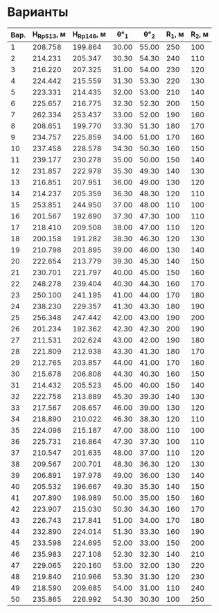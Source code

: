 # Варианты

| Вар. | H<sub>Rp513</sub>, м | H<sub>Rp146</sub>, м | θ°<sub>1</sub> | θ°<sub>2</sub> | R<sub>1</sub>, м | R<sub>2</sub>, м |
| ---- | -------------------- | -------------------- | -------------- | -------------- | ---------------- | ---------------- |
| 1    | 208.758              | 199.864              | 30.00          | 55.00          | 250              | 100              |
| 2    | 214.231              | 205.347              | 30.30          | 54.30          | 240              | 110              |
| 3    | 216.220              | 207.325              | 31.00          | 54.00          | 230              | 120              |
| 4    | 224.442              | 215.559              | 31.30          | 53.30          | 220              | 130              |
| 5    | 223.331              | 214.435              | 32.00          | 53.00          | 210              | 140              |
| 6    | 225.657              | 216.775              | 32.30          | 52.30          | 200              | 150              |
| 7    | 262.334              | 253.437              | 33.00          | 52.00          | 190              | 160              |
| 8    | 208.651              | 199.770              | 33.30          | 51.30          | 180              | 170              |
| 9    | 234.757              | 225.859              | 34.00          | 51.00          | 170              | 160              |
| 10   | 237.458              | 228.578              | 34.30          | 50.30          | 160              | 150              |
| 11   | 239.177              | 230.278              | 35.00          | 50.00          | 150              | 140              |
| 12   | 231.857              | 222.978              | 35.30          | 49.30          | 140              | 130              |
| 13   | 216.851              | 207.951              | 36.00          | 49.00          | 130              | 120              |
| 14   | 214.237              | 205.359              | 36.30          | 48.30          | 120              | 110              |
| 15   | 253.851              | 244.950              | 37.00          | 48.00          | 110              | 100              |
| 16   | 201.567              | 192.690              | 37.30          | 47.30          | 100              | 110              |
| 17   | 218.410              | 209.508              | 38.00          | 47.00          | 110              | 120              |
| 18   | 200.158              | 191.282              | 38.30          | 46.30          | 120              | 130              |
| 19   | 210.798              | 201.895              | 39.00          | 46.00          | 130              | 140              |
| 20   | 222.654              | 213.779              | 39.30          | 45.30          | 140              | 150              |
| 21   | 230.701              | 221.797              | 40.00          | 45.00          | 150              | 160              |
| 22   | 248.278              | 239.404              | 40.30          | 44.30          | 160              | 170              |
| 23   | 250.100              | 241.195              | 41.00          | 44.00          | 170              | 180              |
| 24   | 238.230              | 229.357              | 41.30          | 43.30          | 180              | 190              |
| 25   | 256.348              | 247.442              | 42.00          | 43.00          | 190              | 200              |
| 26   | 201.234              | 192.362              | 42.30          | 42.30          | 200              | 190              |
| 27   | 211.531              | 202.624              | 43.00          | 42.00          | 190              | 180              |
| 28   | 221.809              | 212.938              | 43.30          | 41.30          | 180              | 170              |
| 29   | 212.765              | 203.857              | 44.00          | 41.00          | 170              | 160              |
| 30   | 215.678              | 206.808              | 44.30          | 40.30          | 160              | 150              |
| 31   | 214.432              | 205.523              | 45.00          | 40.00          | 150              | 140              |
| 32   | 222.758              | 213.889              | 45.30          | 39.30          | 140              | 130              |
| 33   | 217.567              | 208.657              | 46.00          | 39.00          | 130              | 120              |
| 34   | 218.890              | 210.022              | 46.30          | 38.30          | 120              | 110              |
| 35   | 224.098              | 215.187              | 47.00          | 38.00          | 110              | 100              |
| 36   | 225.731              | 216.864              | 47.30          | 37.30          | 100              | 110              |
| 37   | 210.547              | 201.635              | 48.00          | 37.00          | 110              | 120              |
| 38   | 209.567              | 200.701              | 48.30          | 36.30          | 120              | 130              |
| 39   | 206.891              | 197.978              | 49.00          | 36.00          | 130              | 140              |
| 40   | 205.532              | 196.667              | 49.30          | 35.30          | 140              | 150              |
| 41   | 207.890              | 198.989              | 50.00          | 35.00          | 150              | 160              |
| 42   | 223.907              | 215.030              | 50.30          | 34.30          | 160              | 170              |
| 43   | 226.743              | 217.841              | 51.00          | 34.00          | 170              | 180              |
| 44   | 232.890              | 224.014              | 51.30          | 33.30          | 160              | 190              |
| 45   | 233.598              | 224.695              | 52.00          | 33.00          | 150              | 200              |
| 46   | 235.983              | 227.108              | 52.30          | 32.30          | 140              | 210              |
| 47   | 229.065              | 220.160              | 53.00          | 32.00          | 130              | 220              |
| 48   | 219.840              | 210.966              | 53.30          | 31.30          | 120              | 230              |
| 49   | 218.590              | 209.685              | 54.00          | 31.00          | 110              | 240              |
| 50   | 235.865              | 226.992              | 54.30          | 30.30          | 100              | 250              |
